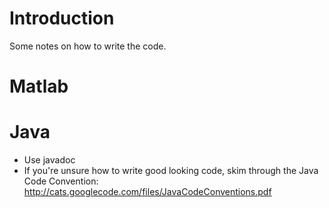 # Introduction #

Some notes on how to write the code.

# Matlab #


# Java #

  * Use javadoc
  * If you're unsure how to write good looking code, skim through the Java Code Convention: http://cats.googlecode.com/files/JavaCodeConventions.pdf